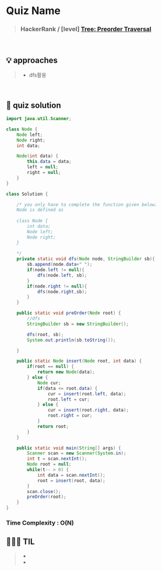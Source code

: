 # Quiz Name
> ### HackerRank / [level] <a href = "https://www.hackerrank.com/challenges/one-week-preparation-kit-tree-preorder-traversal/problem?isFullScreen=true&h_l=interview&playlist_slugs%5B%5D=preparation-kits&playlist_slugs%5B%5D=one-week-preparation-kit&playlist_slugs%5B%5D=one-week-day-seven"> Tree: Preorder Traversal </a>

<br>

## 💡 approaches
>  - dfs활용

<br>

## 🔑 quiz solution

```java
import java.util.Scanner;

class Node {
    Node left;
    Node right;
    int data;

    Node(int data) {
        this.data = data;
        left = null;
        right = null;
    }
}

class Solution {

    /* you only have to complete the function given below.  
    Node is defined as  
    
    class Node {
        int data;
        Node left;
        Node right;
    }
    
    */
    private static void dfs(Node node, StringBuilder sb){
        sb.append(node.data+" ");
        if(node.left != null){
            dfs(node.left, sb);
        }
        if(node.right != null){
            dfs(node.right,sb);
        }
    }

    public static void preOrder(Node root) {
        //dfs
        StringBuilder sb = new StringBuilder();

        dfs(root, sb);
        System.out.println(sb.toString());

    }

    public static Node insert(Node root, int data) {
        if(root == null) {
            return new Node(data);
        } else {
            Node cur;
            if(data <= root.data) {
                cur = insert(root.left, data);
                root.left = cur;
            } else {
                cur = insert(root.right, data);
                root.right = cur;
            }
            return root;
        }
    }

    public static void main(String[] args) {
        Scanner scan = new Scanner(System.in);
        int t = scan.nextInt();
        Node root = null;
        while(t-- > 0) {
            int data = scan.nextInt();
            root = insert(root, data);
        }
        scan.close();
        preOrder(root);
    }
}
```
### Time Complexity : O(N)
## 👩🏻‍🏫 TIL
>  -
>  -
